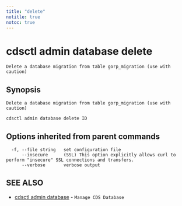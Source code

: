 ```yaml
---
title: "delete"
notitle: true
notoc: true
---
```

# cdsctl admin database delete

`Delete a database migration from table gorp_migration (use with caution)`

## Synopsis

`Delete a database migration from table gorp_migration (use with caution)`

```
cdsctl admin database delete ID
```

## Options inherited from parent commands

```
  -f, --file string   set configuration file
      --insecure      (SSL) This option explicitly allows curl to perform "insecure" SSL connections and transfers.
      --verbose       verbose output
```

## SEE ALSO

* [cdsctl admin database](/docs/components/cdsctl/admin/database/)	 - `Manage CDS Database`


